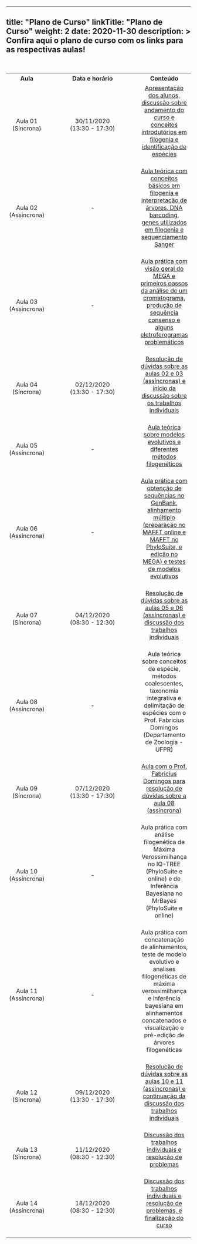 
---
title: "Plano de Curso"
linkTitle: "Plano de Curso"
weight: 2
date: 2020-11-30
description: >
  Confira aqui o plano de curso com os links para as respectivas aulas!
---

<br>
<div align="center">
<table class="center" style="text-align:center;">
  <tr>
    <th style="vertical-align:middle;"><strong>Aula</strong></th>
    <th style="vertical-align:middle;" width="310"><strong>Data e horário</strong></th>
	<th style="vertical-align:middle;"><strong>Conteúdo</strong></th>
  <tr>
  <td style="vertical-align:middle;">Aula 01 (Síncrona)</td>
  <td style="vertical-align:middle;">30/11/2020 <br>(13:30 - 17:30)</td>
  <td style="vertical-align:middle;"><a href="https://cursodefilogeniaufpr.netlify.app/turma_02/sincronas/aula_01">Apresentação dos alunos, discussão sobre andamento do curso e conceitos introdutórios em filogenia e identificação de espécies<br><br></a></td>
  <tr>
  <td style="vertical-align:middle;">Aula 02 (Assíncrona)</td>
  <td style="vertical-align:middle;">-<br><br></td>
  <td style="vertical-align:middle;"><a href="https://cursodefilogeniaufpr.netlify.app/turma_02/teoricas/aula_02">Aula teórica com conceitos básicos em filogenia e interpretação de árvores, DNA barcoding, genes utilizados em filogenia e sequenciamento Sanger<br><br></a></td>
  <tr>
  <td style="vertical-align:middle;">Aula 03 (Assíncrona)</td>
  <td style="vertical-align:middle;">-</td>
  <td style="vertical-align:middle;"><a href="https://cursodefilogeniaufpr.netlify.app/turma_02/praticas/aula_01">Aula prática com visão geral do MEGA e primeiros passos da análise de um cromatograma, produção de sequência consenso e alguns eletroferogramas problemáticos<br><br></a></td>
  <tr>
  <td style="vertical-align:middle;">Aula 04 (Síncrona)</td>
  <td style="vertical-align:middle;">02/12/2020 <br>(13:30 - 17:30)</td>
  <td style="vertical-align:middle;"><a href="https://cursodefilogeniaufpr.netlify.app/turma_02/sincronas/aula_02">Resolução de dúvidas sobre as aulas 02 e 03 (assíncronas) e início da discussão sobre os trabalhos individuais<br><br></a></td>
  <tr>
  <td style="vertical-align:middle;">Aula 05 (Assíncrona)</td>
  <td style="vertical-align:middle;">-</td>
  <td style="vertical-align:middle;"><a href="https://cursodefilogeniaufpr.netlify.app/turma_02/teoricas/aula_03">Aula teórica sobre modelos evolutivos e diferentes métodos filogenéticos<br><br></a></td>
  <tr>
  <td style="vertical-align:middle;">Aula 06 (Assíncrona)</td>
  <td style="vertical-align:middle;">-</td>
  <td style="vertical-align:middle;"><a href="https://cursodefilogeniaufpr.netlify.app/turma_02/praticas/aula_02">Aula prática com obtenção de sequências no GenBank, alinhamento múltiplo (preparação no MAFFT online e MAFFT no PhyloSuite, e edição no MEGA) e testes de modelos evolutivos<br><br></a></td>
  <tr>
  <td style="vertical-align:middle;">Aula 07 (Síncrona)</td>
  <td style="vertical-align:middle;">04/12/2020 <br>(08:30 - 12:30)</td>
  <td style="vertical-align:middle;"><a href="https://cursodefilogeniaufpr.netlify.app/turma_02/sincronas/aula_03">Resolução de dúvidas sobre as aulas 05 e 06 (assíncronas) e discussão dos trabalhos individuais<br><br></a></td>
  <tr>
  <td style="vertical-align:middle;">Aula 08 (Assíncrona)</td>
  <td style="vertical-align:middle;">-</td>
  <td style="vertical-align:middle;">Aula teórica sobre conceitos de espécie, métodos coalescentes, taxonomia integrativa e delimitação de espécies com o Prof. Fabricius Domingos (Departamento de Zoologia - UFPR)<br><br></td>
  <tr>
  <td style="vertical-align:middle;">Aula 09 (Síncrona)</td>
  <td style="vertical-align:middle;">07/12/2020 <br>(13:30 - 17:30)</td>
  <td style="vertical-align:middle;"><a href="https://cursodefilogeniaufpr.netlify.app/turma_02/sincronas/aula_04">Aula com o Prof. Fabricius Domingos para resolução de dúvidas sobre a aula 08 (assíncrona)<br><br><a></td>
  <tr>
  <td style="vertical-align:middle;">Aula 10 (Assíncrona)</td>
  <td style="vertical-align:middle;">-</td>
  <td style="vertical-align:middle;">Aula prática com análise filogenética de Máxima Verossimilhança no IQ-TREE (PhyloSuite e online) e de Inferência Bayesiana no MrBayes (PhyloSuite e online)<br><br></td>
  <tr>
  <td style="vertical-align:middle;">Aula 11 (Assíncrona)</td>
  <td style="vertical-align:middle;">-</td>
  <td style="vertical-align:middle;">Aula prática com concatenação de alinhamentos, teste de modelo evolutivo e analises filogenéticas de máxima verossimilhança e inferência bayesiana em alinhamentos concatenados e visualização e pré-edição de árvores filogenéticas<br><br></td>
  <tr>
  <td style="vertical-align:middle;">Aula 12 (Síncrona)</td>
  <td style="vertical-align:middle;">09/12/2020 <br>(13:30 - 17:30)</td>
  <td style="vertical-align:middle;"><a href="https://cursodefilogeniaufpr.netlify.app/turma_02/sincronas/aula_05">Resolução de dúvidas sobre as aulas 10 e 11 (assíncronas) e continuação da discussão dos trabalhos individuais<br><br></td>
  <tr>
  <td style="vertical-align:middle;">Aula 13 (Síncrona)</td>
  <td style="vertical-align:middle;">11/12/2020 <br>(08:30 - 12:30)</td>
  <td style="vertical-align:middle;"><a href="https://cursodefilogeniaufpr.netlify.app/turma_02/sincronas/aula_06">Discussão dos trabalhos individuais e resolução de problemas<br><br></td>
  <tr>
  <td style="vertical-align:middle;">Aula 14 (Assíncrona)</td>
  <td style="vertical-align:middle;">18/12/2020 <br>(08:30 - 12:30)</td>
  <td style="vertical-align:middle;"><a href="https://cursodefilogeniaufpr.netlify.app/turma_02/sincronas/aula_07">Discussão dos trabalhos individuais e resolução de problemas, e finalização do curso<br><br></td>
  </table>
</div>

	
